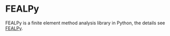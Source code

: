 # FEALPy

FEALPy is a finite element method analysis library in Python, the details see [FEALPy](https://github.com/weihuayi/fealpy).


